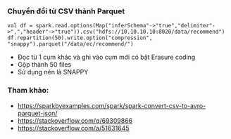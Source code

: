 ### Chuyển đổi từ CSV thành Parquet

```
val df = spark.read.options(Map("inferSchema"->"true","delimiter"->",","header"->"true")).csv("hdfs://10.10.10.10:8020/data/recommend")
df.repartition(50).write.option("compression", "snappy").parquet("/data/ec/recommend/")
```

- Đọc từ 1 cụm khác và ghi vào cụm mới có bật Erasure coding
- Gộp thành 50 files
- Sử dụng nén là SNAPPY

### Tham khảo:
- https://sparkbyexamples.com/spark/spark-convert-csv-to-avro-parquet-json/
- https://stackoverflow.com/q/69309866
- https://stackoverflow.com/a/51631645
